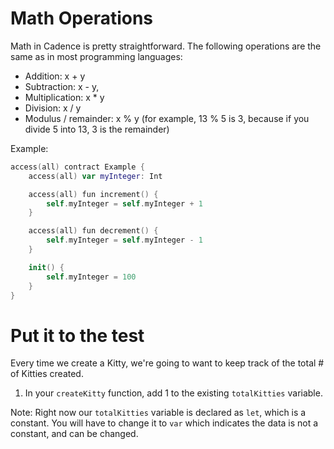 # Math Operations

Math in Cadence is pretty straightforward. The following operations are the same as in most programming languages:

- Addition: x + y
- Subtraction: x - y,
- Multiplication: x \* y
- Division: x / y
- Modulus / remainder: x % y (for example, 13 % 5 is 3, because if you divide 5 into 13, 3 is the remainder)

Example:

```swift
access(all) contract Example {
    access(all) var myInteger: Int

    access(all) fun increment() {
        self.myInteger = self.myInteger + 1
    }

    access(all) fun decrement() {
        self.myInteger = self.myInteger - 1
    }

    init() {
        self.myInteger = 100
    }
}
```

# Put it to the test

Every time we create a Kitty, we're going to want to keep track of the total # of Kitties created.

1. In your `createKitty` function, add 1 to the existing `totalKitties` variable.

Note: Right now our `totalKitties` variable is declared as `let`, which is a constant. You will have to change it to `var` which indicates the data is not a constant, and can be changed.
